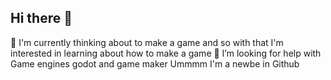 ## Hi there 👋
🌱 I'm currently thinking about to make a game
and so with that I'm interested in learning about how to make a game
🤔 I’m looking for help with Game engines godot and game maker
Ummmm I'm a newbe in Github

<!--
**NeonTheNovaDesu/NeonTheNovaDesu** is a ✨ _special_ ✨ repository because its `README.md` (this file) appears on your GitHub profile.

Here are some ideas to get you started:

- 🔭 I’m currently working on ...
- 🌱 I’m currently learning ...
- 👯 I’m looking to collaborate on ...
- 🤔 I’m looking for help with ...
- 💬 Ask me about ...
- 📫 How to reach me: ...
- 😄 Pronouns: ...
- ⚡ Fun fact: ...
-->
